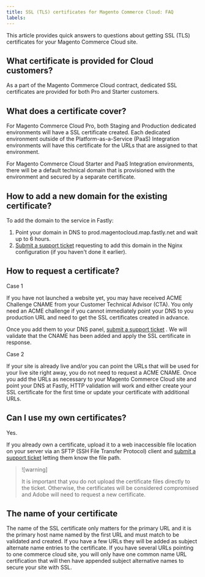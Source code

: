 ```yaml
---
title: SSL (TLS) certificates for Magento Commerce Cloud: FAQ
labels: 
---
```


This article provides quick answers to questions about getting SSL (TLS) certificates for your Magento Commerce Cloud site.

## What certificate is provided for Cloud customers?

As a part of the Magento Commerce Cloud contract, dedicated SSL certificates are provided for both Pro and Starter customers.

## What does a certificate cover?

For Magento Commerce Cloud Pro, both Staging and Production dedicated environments will have a SSL certificate created. Each dedicated environment outside of the Platform-as-a-Service (PaaS) Integration environments will have this certificate for the URLs that are assigned to that environment.

For Magento Commerce Cloud Starter and PaaS Integration environments, there will be a default technical domain that is provisioned with the environment and secured by a separate certificate.

## How to add a new domain for the existing certificate?

To add the domain to the service in Fastly:

1. Point your domain in DNS to prod.magentocloud.map.fastly.net and wait up to 6 hours.
1. [Submit a support ticket](https://support.magento.com/hc/en-us/articles/360000913794#submit-ticket) requesting to add this domain in the Nginx configuration (if you haven't done it earlier).

## How to request a certificate?

 <span class="wysiwyg-underline">Case 1</span>  

If you have not launched a website yet, you may have received ACME Challenge CNAME from your Customer Technical Advisor (CTA). You only need an ACME challenge if you cannot immediately point your DNS to you production URL and need to get the SSL сertificates created in advance.

Once you add them to your DNS panel, [submit a support ticket](https://support.magento.com/hc/en-us/articles/360000913794#submit-ticket) . We will validate that the CNAME has been added and apply the SSL certificate in response.

 <span class="wysiwyg-underline">Case 2</span> 

If your site is already live and/or you can point the URLs that will be used for your live site right away, you do not need to request a ACME CNAME. Once you add the URLs as necessary to your Magento Commerce Cloud site and point your DNS at Fastly, HTTP validation will work and either create your SSL сertificate for the first time or update your certificate with additional URLs.

## Can I use my own certificates?

Yes.

If you already own a certificate, upload it to a web inaccessible file location on your server via an SFTP (SSH File Transfer Protocol) client and [submit a support ticket](https://support.magento.com/hc/en-us/articles/360000913794#submit-ticket) letting them know the file path.

>![warning]
>
>It is important that you do not upload the certificate files directly to the ticket. Otherwise, the certificates will be considered compromised and Adobe will need to request a new certificate.

## The name of your certificate

The name of the SSL certificate only matters for the primary URL and it is the primary host name named by the first URL and must match to be validated and created. If you have a few URLs they will be added as subject alternate name entries to the certificate. If you have several URLs pointing to one commerce cloud site, you will only have one common name URL certification that will then have appended subject alternative names to secure your site with SSL.